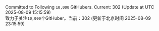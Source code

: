 Committed to Following `10,000` GitHubers. Current: <!-- FOLLOWING_COUNT -->302<!-- FOLLOWING_COUNT --> (Update at UTC <!-- LAST_UPDATED -->2025-08-09 15:15:59<!-- LAST_UPDATED -->)<br>
致力于关注`10,000`个GitHuber。当前：<!-- FOLLOWING_COUNT -->302<!-- FOLLOWING_COUNT --> (更新于北京时间 <!-- LAST_UPDATED_CST -->2025-08-09 23:15:59<!-- LAST_UPDATED_CST -->)
